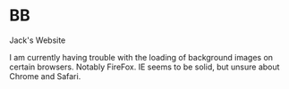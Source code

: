 # BB
Jack's Website

I am currently having trouble with the loading of background images on certain browsers. Notably FireFox.
IE seems to be solid, but unsure about Chrome and Safari.

